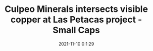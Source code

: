 ---
"title": "Culpeo Minerals intersects visible copper at Las Petacas project - Small Caps"
"date": "2021-11-10 0:1:29"
"feed_name": "GOOGLENEWSMINING"
"feed_website": "https://news.google.com/search?q=mining%2Bincident&hl=en-US&gl=US&ceid=US:en"
"feed_rss": "https://news.google.com/rss/search?q=mining%2Bincident&hl=en-US&gl=US&ceid=US:en"
"link": "https://smallcaps.com.au/culpeo-minerals-intersects-visible-copper-las-petacas-project/"
"source": "{'href': 'https://smallcaps.com.au', 'title': 'Small Caps'}"
"file": "_posts/2021-1-1-d31fa18eee9bb085e0ce86528b4d77b3f7be9001.md"
"accident": "0"
"drilling": "0"
"dead": "0"
"injured": "0"
"arrested": "0"
"place": "unknown place"
"where": "unknown site"
"causes": "unknown"
"place_uri": "unknown place"
---
